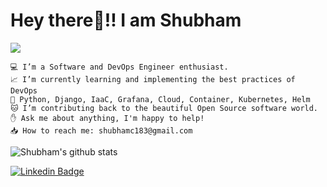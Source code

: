 # Hey there👋!! I am Shubham
![](https://komarev.com/ghpvc/?username=shubhamc183)


    💻 I’m a Software and DevOps Engineer enthusiast.
    📈 I’m currently learning and implementing the best practices of DevOps
    💟 Python, Django, IaaC, Grafana, Cloud, Container, Kubernetes, Helm
    🐱 I’m contributing back to the beautiful Open Source software world.
    ✋ Ask me about anything, I'm happy to help!
    📥 How to reach me: shubhamc183@gmail.com

 ![Shubham's github stats](https://github-readme-stats.vercel.app/api?username=shubhamc183&count_private=true&show_icons=true&theme=dark)


[![Linkedin Badge](https://img.shields.io/badge/-LinkedIn-blue?style=flat-square&logo=Linkedin&logoColor=white&link=https://www.linkedin.com/in/shubhamc183/)](https://www.linkedin.com/in/shubhamc183/)
